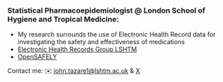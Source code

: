 
### Statistical Pharmacoepidemiologist @ London School of Hygiene and Tropical Medicine:
- My research surrounds the use of Electronic Health Record data for investigating the safety and effectiveness of medications   
- [Electronic Health Records Group LSHTM](https://www.lshtm.ac.uk/research/centres-projects-groups/electronic-health-records)
- [OpenSAFELY](https://opensafely.org/research/)


Contact me: :envelope: john.tazare1@lshtm.ac.uk & [X](https://twitter.com/johntstats)
